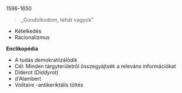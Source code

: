 1596-1650

> ,,Gondolkodom, tehát vagyok"

* Kételkedés
* Racionalizmus

**Enclikopédia**
* A tudás demokratiizálódik
* Cél: Minden tárgyterületről összegyájtsék a releváns információkat
* Diderot _(Diddyrot)_
* d'Alambert
* Volitaire -antikeriktális töltés

